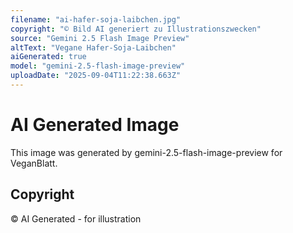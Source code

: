```yaml
---
filename: "ai-hafer-soja-laibchen.jpg"
copyright: "© Bild AI generiert zu Illustrationszwecken"
source: "Gemini 2.5 Flash Image Preview"
altText: "Vegane Hafer-Soja-Laibchen"
aiGenerated: true
model: "gemini-2.5-flash-image-preview"
uploadDate: "2025-09-04T11:22:38.663Z"
---
```


# AI Generated Image

This image was generated by gemini-2.5-flash-image-preview for VeganBlatt.

## Copyright
© AI Generated - for illustration
